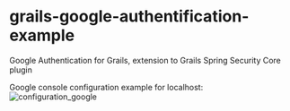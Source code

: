 grails-google-authentification-example
======================================

Google Authentication for Grails, extension to Grails Spring Security Core plugin

Google console configuration example for localhost:
![configuration_google](https://f.cloud.github.com/assets/1451988/2003806/60e09f72-8678-11e3-8abc-307a2dc4d7f7.png)
